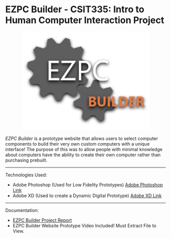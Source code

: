 # EZPC Builder - CSIT335: Intro to Human Computer Interaction Project

<div align = "center">
	<img src = "https://github.com/artsky-bot/ezpcbuilder_finalproject/blob/main/EZPC%20Builder%20Logo.png?raw=true" alt = "Swift Care" width = "400px"/>
</div>



*EZPC Builder* is a prototype website that allows users to select computer components to build their very own custom computers with a unique interface! The purpose of this was to allow people with minimal knowledge about computers have the ability to create their own computer rather than purchasing prebuilt.

---
Technologies Used:
- Adobe Photoshop (Used for Low Fidelity Prototypes) [Adobe Photoshop Link](https://www.adobe.com/products/photoshop/landpa.html?sdid=KKQIN&mv=search&kw=photoshop&ef_id=Cj0KCQjw78yFBhCZARIsAOxgSx2r4CvSX8cSU9-jtTRYBJY6iLj8J4Deb2M4GrqmzLDFuRq5mavus4YaAuKfEALw_wcB:G:s&s_kwcid=AL!3085!3!522507805137!e!!g!!adobe%20photoshop)
- Adobe XD (Used to create a Dynamic Digital Prototype) [Adobe XD Link](https://www.adobe.com/products/xd.html)

---
Documentation:
- [EZPC Builder Project Report](https://github.com/artsky-bot/ezpcbuilder_finalproject/blob/main/CSIT335%20-%20Project%20Report%20-%20Arthur%20Levitsky.pdf)
- EZPC Builder Website Prototype Video Included! Must Extract File to View.
